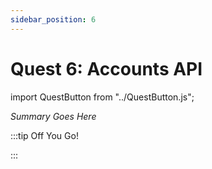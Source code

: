```yaml
---
sidebar_position: 6
---
```


# Quest 6: Accounts API
import QuestButton from "../QuestButton.js";

_Summary Goes Here_

:::tip Off You Go!

<QuestButton text="Quest" />

:::

